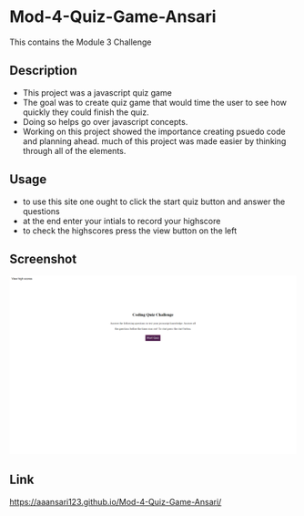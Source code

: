 # Mod-4-Quiz-Game-Ansari


This contains the Module 3 Challenge
## Description
- This project was a  javascript quiz game
- The goal was to create quiz game that would time the user to see how quickly they could finish the quiz.
- Doing so helps go over javascript concepts.
- Working on this project showed the importance creating psuedo code and planning ahead. much of this project was made easier by thinking through all of the elements.
## Usage

- to use this site one ought to click the start quiz button and answer the questions
- at the end enter your intials to record your highscore
- to check the highscores press the view button on the left

## Screenshot
![screenshot of the page](./assets/screenshot.png)

## Link

https://aaansari123.github.io/Mod-4-Quiz-Game-Ansari/